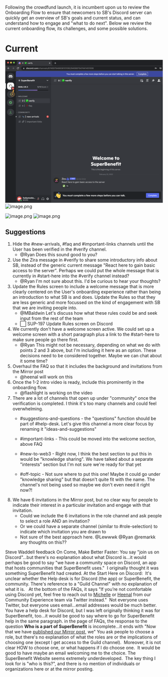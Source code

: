 Following the crowdfund launch, it is incumbent upon us to review the Onboarding Flow to ensure that newcomers to SB's Discord server can quickly get an overview of SB's goals and current status, and can understand how to engage and "what to do next". 
Below we review the current onboarding flow, its challenges, and some possible solutions.
# Current
![image.png](notes/archive/clarity/Resources/e621c66f-44a9-4dbb-b164-480b69407587.png)
![image.png](9bb8370c-18b7-4927-a3b8-4cd1c5137ce2.png)

![image.png](37b1edff-6870-4803-9398-e8adeb1f8068.png)
![image.png](9c873803-21ea-4a27-9cee-fdd2b399c262.png)
## Suggestions
1. Hide the #new-arrivals,  #faq and #important-links channels until the User has been verified in the #verify channel.
	- @Ryan  Does this sound good to you?
2. Use the Zira message in #verify to share some introductory info about SB, instead of the generic current message "React here to gain basic access to the server". Perhaps we could put the whole message that is currently in #start-here into the #verify channel instead?
	- @Ryan  I'm not sure about this. I'd be curious to hear your thoughts?
3. Update the Rules screen to include a welcome message that is more clearly centered on the User's onboarding experience rather than being an introduction to what SB is and does. Update the Rules so that they are less generic and more focussed on the kind of engagement with SB that we are inviting people into.
	- @MBaldwin Let's discuss how what these rules could be and seek input from the rest of the team
	- ⬜️ SUP-197 Update Rules screen on Discord 
4. We currently don't have a welcome screen active. We could set up a welcome screen with a short paragraph plus a link to the #start-here to make sure people go there first.
	- @Ryan  This might not be necessary, depending on what we do with points 2 and 3 above, but I'm including it here as an option. These decisions need to be considered together. Maybe we can chat about it some time?
5. Overhaul the FAQ so that it includes the background and invitations from the Mirror post
	- @heenal will work on this
6. Once the 1-2 intro video is ready, include this prominently in the onboarding flow.
	- @flashlight is working on the video
7. There are a lot of channels that open up under "community" once the verification is completed. I think it's too many channels and could feel overwhelming.
	- #suggestions-and-questions - the "questions" function should be part of #help-desk. Let's give this channel a more clear focus by renaming it "ideas-and-suggestions"

	- #important-links - This could be moved into the welcome section, above FAQ
	- #new-to-web3 - Right now, I think the best section to put this in would be "knowledge sharing". We have talked about a separate "interests" section but I'm not sure we're ready for that yet
	- #off-topic - Not sure where to put this one! Maybe it could go under "knowledge sharing" but that doesn't quite fit with the name. The channel's not being used so maybe we don't even need it right now?!
8. We have 6 invitations in the Mirror post, but no clear way for people to indicate their interest in a particular invitation and engage with that invitation.
	- Could we include the 6 invitations in the role channel and ask people to select a role AND an invitation?
	- Or we could have a separate channel (similar to #role-selection) to indicate which invitation you are drawn to
	- Not sure of the best approach here. @Lewwwk @Ryan @remarkk any thoughts on this??


Steve Waddell feedback
On Come, Make Better Faster: You say "join us on Discord"...but there's no explanation about what Discord is...it would perhaps be good to say "we have a community space on Discord, an app that hosts communities that SuperBenefit uses."  I originally thought it was something SuperBenefit had created.
At the Start Here on Discord:  It's unclear whether the Help desk is for Discord (the app) or SuperBenefit, the community.
There's reference to a "Guild Channel" with no explanation of what it is.  
At the bottom of the FAQs, it says "If you’re not comfortable using Discord yet, feel free to reach out to [Michelle](https://twitter.com/ml_baldwin) or [Heenal](https://twitter.com/heenalr) from our Community Experience team via Twitter instead."  Not everyone uses Twitter, but everyone uses email...email addresses would be much better.
You have a help desk for Discord, but I was left originally thinking it was for SuperBenefit, too...it would be good to say where to go for SuperBenefit help in the same paragraph.
in the page of FAQs, the response to the question **Who is a part of SuperBenefit** is incomplete...it ends with "Now that we have [published our Mirror post](https://mirror.xyz/superbenefit.eth/8Icbwygio4EJfEvh8we9Xz4IcZxzWfjyzmlMGXlxxjc), we"
You ask people to choose a role, but there's no explanation of what the roles are or the implications of choosing one (except I get access to the Guild channel).  Moreover, it is not clear HOW to choose one, or what happens if I do choose one.  It would be good to have maybe an email welcoming me to the choice.
The SuperBenefit Website seems extremely underdeveloped.  The key thing I look for is "who is this?", and there is no mention of individuals or organizations here or at the mirror posting. 